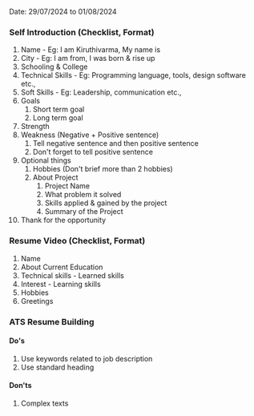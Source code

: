 Date: 29/07/2024 to 01/08/2024

### Self Introduction (Checklist, Format)
1. Name - Eg: I am Kiruthivarma, My name is
2. City - Eg: I am from, I was born & rise up
3. Schooling & College
4. Technical Skills - Eg: Programming language, tools, design software etc.,
5. Soft Skills - Eg: Leadership, communication etc.,
6. Goals
	1. Short term goal
	2. Long term goal
7. Strength
8. Weakness (Negative + Positive sentence)
	1. Tell negative sentence and then positive sentence
	2. Don't forget to tell positive sentence
9. Optional things
	1.  Hobbies (Don't brief more than 2 hobbies)
	2. About Project 
		1. Project Name
		2. What problem it solved
		3. Skills applied & gained by the project
		4. Summary of the Project
10. Thank for the opportunity

### Resume Video (Checklist, Format)
1. Name
2. About Current Education
3. Technical skills - Learned skills
4. Interest - Learning skills
5. Hobbies
6. Greetings

### ATS Resume Building
#### Do's
1. Use keywords related to job description
2. Use standard heading

#### Don'ts
1. Complex texts